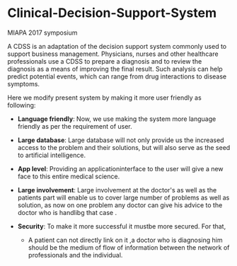 # Clinical-Decision-Support-System
MIAPA 2017 symposium

A CDSS is an adaptation of the decision support system commonly used to support business management. Physicians, nurses and other
healthcare professionals use a CDSS to prepare a diagnosis and to review the diagnosis as a means of 
improving the final result. Such analysis can help predict potential events, which can range from drug interactions
to disease symptoms.

Here we modify present system by making it more user friendly as following:

- **Language friendly**: Now, we use making the system more language friendly as per the requirement of user.
 - **Large database**: Large database will not only provide us the increased access to the problem and 
 their solutions, but will also serve as the seed to artificial intelligence.
 - **App level**: Providing an applicationinterface to the user will give a new face to this entire medical science.
 - **Large involvement**: Large involvement at the doctor's as well as the patients part will enable us to cover 
 large number of problems as well as solution, as now on one problem any doctor can give his advice to the doctor who is handlibg
 that case .
 - **Security**: To make it more successful it mustbe more secured. For that, 
   
   - A patient can not directly link on it ,a doctor who is diagnosing him should be the medium of flow of information between the network of
  professionals and the individual.
